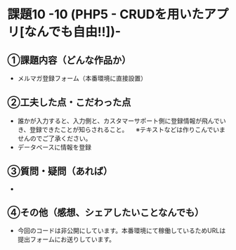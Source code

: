 # 課題10 -10 (PHP5 - CRUDを用いたアプリ[なんでも自由!!])-

## ①課題内容（どんな作品か）
- メルマガ登録フォーム（本番環境に直接設置）

## ②工夫した点・こだわった点
- 誰かが入力すると、入力側と、カスタマーサポート側に登録情報が飛んでいき、登録できたことが知らされること。
　※テキストなどは作りこんでいませんのでご了承ください。
- データベースに情報を登録

## ③質問・疑問（あれば）
- 

## ④その他（感想、シェアしたいことなんでも）
- 今回のコードは非公開にしています。本番環境にて稼働しているためURLは提出フォームにお送りしています。

 

